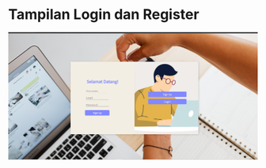 # Tampilan Login dan Register

<img width="766" alt="Screenshot" src="https://github.com/fetrusjari/ZenCorp/blob/main/zen.png?raw=true">
